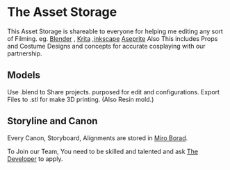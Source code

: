 # The Asset Storage

This Asset Storage is shareable to everyone for helping me editing any sort of Filming. eg. [Blender](https://www.blender.org/) , [Krita](https://krita.org/en/) ,[inkscape](https://inkscape.org/) [Aseprite](https://www.aseprite.org/) 
Also This includes Props and Costume Designs and concepts for accurate cosplaying with our partnership.

## Models

Use .blend to Share projects. purposed for edit and configurations. 
Export Files to .stl for make 3D printing. (Also Resin mold.)

## Storyline and Canon 

Every Canon, Storyboard, Alignments are stored in [Miro Borad](https://miro.com/app/board/uXjVNmQDn84=/). 

To Join our Team, You need to be skilled and talented and ask [The Developer](https://github.com/ShardedFilms) to apply.
